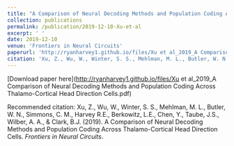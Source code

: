 ```yaml
---
title: "A Comparison of Neural Decoding Methods and Population Coding Across Thalamo-Cortical Head Direction Cells"
collection: publications
permalink: /publication/2019-12-10-Xu-et-al
excerpt: ' '
date: 2019-12-10
venue: 'Frontiers in Neural Circuits'
paperurl: 'http://ryanharvey1.github.io/files/Xu et al_2019_A Comparison of Neural Decoding Methods and Population Coding Across Thalamo-Cortical Head Direction Cells.pdf'
citation: 'Xu, Z., Wu, W., Winter, S. S., Mehlman, M. L., Butler, W. N., Simmons, C. M., Harvey R.E., Berkowitz, L.E., Chen, Y., Taube, J.S., Wilber, A. A., & Clark, B.J. (2019). A Comparison of Neural Decoding Methods and Population Coding Across Thalamo-Cortical Head Direction Cells. <i>Frontiers in Neural Circuits</i>.'
---
```


[Download paper here](http://ryanharvey1.github.io/files/Xu et al_2019_A Comparison of Neural Decoding Methods and Population Coding Across Thalamo-Cortical Head Direction Cells.pdf)

Recommended citation: Xu, Z., Wu, W., Winter, S. S., Mehlman, M. L., Butler, W. N., Simmons, C. M., Harvey R.E., Berkowitz, L.E., Chen, Y., Taube, J.S., Wilber, A. A., & Clark, B.J. (2019). A Comparison of Neural Decoding Methods and Population Coding Across Thalamo-Cortical Head Direction Cells. <i>Frontiers in Neural Circuits</i>.
